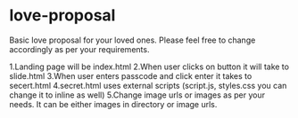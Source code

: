 # love-proposal
Basic love proposal for your loved ones.
Please feel free to change accordingly as per your requirements.

1.Landing page will be index.html 
2.When user clicks on button it will take to slide.html
3.When user enters passcode and click enter it takes to secert.html
4.secret.html uses external scripts (script.js, styles.css you can change it to inline as well)
5.Change image urls or images as per your needs. It can be either images in directory or image urls.
